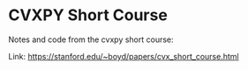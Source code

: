 # CVXPY Short Course
Notes and code from the cvxpy short course:

Link:
https://stanford.edu/~boyd/papers/cvx_short_course.html